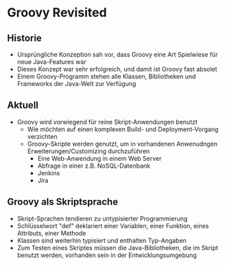 # Groovy Revisited

## Historie

* Ursprüngliche Konzeption sah vor, dass Groovy eine Art Spielwiese für neue Java-Features war
* Dieses Konzept war sehr erfolgreich, und damit ist Groovy fast absolet
* Einem Groovy-Programm stehen alle Klassen, Bibliotheken und Frameworks der Java-Welt zur Verfügung

## Aktuell

* Groovy wird vorwiegend für reine Skript-Anwendungen benutzt
  * Wie möchten auf einen komplexen Build- und Deployment-Vorgang verzichten
  * Groovy-Skripte werden genutzt, um in vorhandenen Anwenudngen Erweiterungen/Customizing durchzuführen
    * Eine Web-Anwendung in einem Web Server
    * Abfrage in einer z.B. NoSQL-Datenbank
    * Jenkins
    * Jira
  
 ## Groovy als Skriptsprache
 
 * Skript-Sprachen tendieren zu untypisierter Programmierung
 *  Schlüsselwort "def" deklariert einer Variablen, einer Funktion, eines Attributs, einer Methode
   * Klassen sind weiterhin typisiert und enthalten Typ-Angaben
 * Zum Testen eines Skriptes müssen die Java-Bibliotheken, die im Skript benutzt werden, vorhanden sein in der Entwicklungsumgebung
